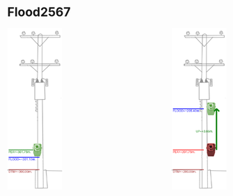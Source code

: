 # Flood2567


<div style="display: flex; justify-content: space-between;">
  <img src="https://github.com/phisan-chula/Flood2567/blob/main/DiagramDryMeter.png" alt=DryMeter" style="width: 25%;"/>
  <img src="https://github.com/phisan-chula/Flood2567/blob/main/DiagramWetMeter.png" alt="WetMeter" style="width: 25%;"/>
</div>




